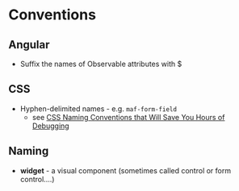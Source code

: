 # Conventions

## Angular
- Suffix the names of Observable attributes with $

## CSS
- Hyphen-delimited names - e.g. `maf-form-field`
    - see [CSS Naming Conventions that Will Save You Hours of Debugging](https://www.freecodecamp.org/news/css-naming-conventions-that-will-save-you-hours-of-debugging-35cea737d849/)


## Naming
- **widget** - a visual component (sometimes called control or form control....)